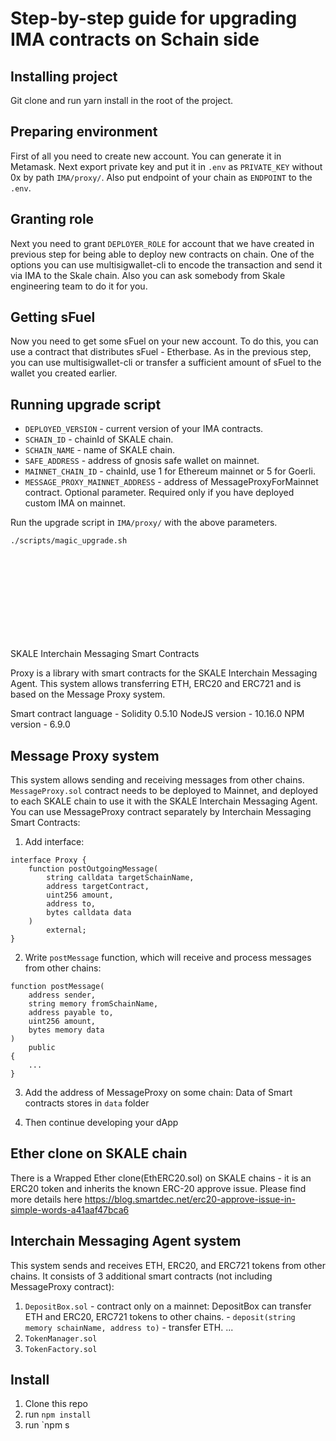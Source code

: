 # Step-by-step guide for upgrading IMA contracts on Schain side

## Installing project
Git clone and run yarn install in the root of the project.
## Preparing environment
First of all you need to create new account. You can generate it in Metamask. Next export private key and put it in `.env` as `PRIVATE_KEY` without 0x by path `IMA/proxy/`. Also put endpoint of your chain as `ENDPOINT` to the `.env`.
## Granting role
Next you need to grant `DEPLOYER_ROLE` for account that we have created in previous step for being able to deploy new contracts on chain. One of the options you can use multisigwallet-cli to encode the transaction and send it via IMA to the Skale chain. Also you can ask somebody from Skale engineering team to do it for you.
## Getting sFuel
Now you need to get some sFuel on your new account. To do this, you can use a contract that distributes sFuel - Etherbase. As in the previous step, you can use multisigwallet-cli or transfer a sufficient amount of sFuel to the wallet you created earlier.
## Running upgrade script
* `DEPLOYED_VERSION` - current version of your IMA contracts.
* `SCHAIN_ID` - chainId of SKALE chain.
* `SCHAIN_NAME` - name of SKALE chain.
* `SAFE_ADDRESS` - address of gnosis safe wallet on mainnet.
* `MAINNET_CHAIN_ID` - chainId, use 1 for Ethereum mainnet or 5 for Goerli.
* `MESSAGE_PROXY_MAINNET_ADDRESS` - address of MessageProxyForMainnet contract. Optional parameter. Required only if you have deployed custom IMA on mainnet.  

Run the upgrade script in `IMA/proxy/` with the above parameters.
```bash
./scripts/magic_upgrade.sh
```













<br>
<br>
<br>
<br>
<br>
<br>
<br>
<br>




SKALE Interchain Messaging Smart Contracts

Proxy is a library with smart contracts for the SKALE Interchain Messaging Agent. This system allows transferring ETH, ERC20 and ERC721 and is based on the Message Proxy system.

Smart contract language - Solidity 0.5.10
NodeJS version - 10.16.0
NPM version - 6.9.0

## Message Proxy system

This system allows sending and receiving messages from other chains. `MessageProxy.sol` contract needs to be deployed to Mainnet, and deployed to each SKALE chain to use it with the SKALE Interchain Messaging Agent.
You can use MessageProxy contract separately by Interchain Messaging Smart Contracts:

1)  Add interface:

```solidity
interface Proxy {
    function postOutgoingMessage(
        string calldata targetSchainName, 
        address targetContract, 
        uint256 amount, 
        address to, 
        bytes calldata data
    ) 
        external;
}
```

2)  Write `postMessage` function, which will receive and process messages from other chains:

```solidity
function postMessage(
    address sender, 
    string memory fromSchainName, 
    address payable to, 
    uint256 amount, 
    bytes memory data
) 
    public 
{
    ...
}
```

3)  Add the address of MessageProxy on some chain:
    Data of Smart contracts stores in `data` folder

4)  Then continue developing your dApp

## Ether clone on SKALE chain

There is a Wrapped Ether clone(EthERC20.sol) on SKALE chains - it is an ERC20 token and inherits the known ERC-20 approve issue. Please find more details here https://blog.smartdec.net/erc20-approve-issue-in-simple-words-a41aaf47bca6

## Interchain Messaging Agent system

This system sends and receives ETH, ERC20, and ERC721 tokens from other chains.
It consists of 3 additional smart contracts (not including MessageProxy contract):

1)  `DepositBox.sol` - contract only on a mainnet: DepositBox can transfer ETH and ERC20, ERC721 tokens to other chains. \- `deposit(string memory schainName, address to)` - transfer ETH. ...
2)  `TokenManager.sol`
3)  `TokenFactory.sol`

## Install

1)  Clone this repo
2)  run `npm install`
3)  run `npm s